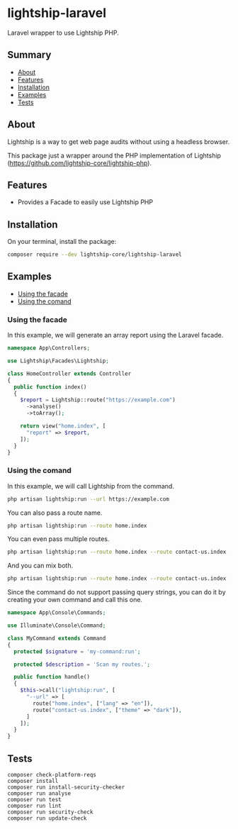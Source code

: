 # lightship-laravel

Laravel wrapper to use Lightship PHP.

## Summary

- [About](#about)
- [Features](#features)
- [Installation](#installation)
- [Examples](#examples)
- [Tests](#tests)

## About

Lightship is a way to get web page audits without using a headless browser.

This package just a wrapper around the PHP implementation of Lightship (https://github.com/lightship-core/lightship-php).

## Features

- Provides a Facade to easily use Lightship PHP

## Installation

On your terminal, install the package:

```bash
composer require --dev lightship-core/lightship-laravel
```

## Examples

- [Using the facade](#using-the-facade)
- [Using the comand](#using-the-comand)

### Using the facade

In this example, we will generate an array report using the Laravel facade.

```php
namespace App\Controllers;

use Lightship\Facades\Lightship;

class HomeController extends Controller
{
  public function index()
  {
    $report = Lightship::route("https://example.com")
      ->analyse()
      ->toArray();

    return view("home.index", [
      "report" => $report,
    ]);
  }
}
```

### Using the comand

In this example, we will call Lightship from the command.

```bash
php artisan lightship:run --url https://example.com
```

You can also pass a route name.

```bash
php artisan lightship:run --route home.index
```

You can even pass multiple routes.

```bash
php artisan lightship:run --route home.index --route contact-us.index
```

And you can mix both.

```bash
php artisan lightship:run --route home.index --route contact-us.index --url https://example.com --url https://google.com
```

Since the command do not support passing query strings, you can do it by creating your own command and call this one.

```php
namespace App\Console\Commands;

use Illuminate\Console\Command;

class MyCommand extends Command
{
  protected $signature = 'my-command:run';

  protected $description = 'Scan my routes.';

  public function handle()
  {
    $this->call("lightship:run", [
      "--url" => [
        route("home.index", ["lang" => "en"]),
        route("contact-us.index", ["theme" => "dark"]),
      ]
    ]);
  }
}
```

## Tests

```
composer check-platform-reqs
composer install
composer run install-security-checker
composer run analyse
composer run test
composer run lint
composer run security-check
composer run update-check
```
